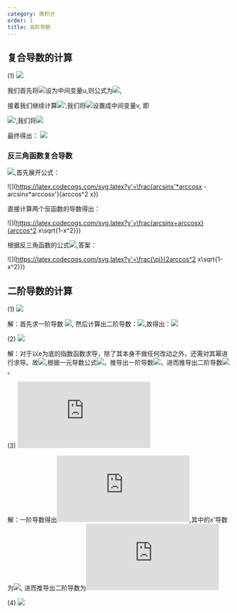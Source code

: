 ```yaml
---
category: 微积分
order: 1
title: 高阶导数
---
```


## 复合导数的计算

(1) ![](https://latex.codecogs.com/svg.latex?y=(arcsin\frac{x}{2})^2)

我们首先将![](https://latex.codecogs.com/svg.latex?arcsin\frac{x}{2})设为中间变量u,则公式为![](https://latex.codecogs.com/svg.latex?y'=2u*u'=2arcsin\frac{x}{2}*(arcsin\frac{x}{2})'),

接着我们继续计算![](https://latex.codecogs.com/svg.latex?u'=arcsin\frac{x}{2})',我们将![](https://latex.codecogs.com/svg.latex?\frac{x}{2})设置成中间变量v, 即

![](https://latex.codecogs.com/svg.latex?u'=arcsin\frac{x}{2})',我们将![](https://latex.codecogs.com/svg.latex?u'=(arcsinv)'=\frac{1}{\sqrt{1-v^2}}*v'=\frac{1}{\sqrt{1-\frac{x^2}{4}}}*\frac{1}{2}=\frac{1}{\sqrt{4-x^2}})

最终得出：
![](https://latex.codecogs.com/svg.latex?y'=\frac{2arcsin\frac{x}{2}}{\sqrt{4-x^2}})

### 反三角函数复合导数

![](https://latex.codecogs.com/svg.latex?y=\frac{arcsinx}{arccosx}),首先展开公式：

![](https://latex.codecogs.com/svg.latex?y'=\frac{arcsinx'*arccosx - arcsinx*arccosx'}{arccos^2 x})

直接计算两个反函数的导数得出：

![](https://latex.codecogs.com/svg.latex?y'=\frac{arcsinx+arccosx}{arccos^2 x\sqrt{1-x^2}})

根据反三角函数的公式![](https://latex.codecogs.com/svg.latex?{arcsinx+arccosx}=\frac{\pi}{2}),答案：

![](https://latex.codecogs.com/svg.latex?y'=\frac{\pi}{2arccos^2 x\sqrt{1-x^2}})


## 二阶导数的计算

(1) ![](https://latex.codecogs.com/svg.latex?y=2x^2+lnx)

解：首先求一阶导数 ![](https://latex.codecogs.com/svg.latex?y'=4x+x^{-1}), 然后计算出二阶导数：![](https://latex.codecogs.com/svg.latex?y''=4x^0-x^{-2}),故得出：![](https://latex.codecogs.com/svg.latex?y''=4-\frac{1}{x^2})

(2) ![](https://latex.codecogs.com/svg.latex?y=e^{2x-1})

解：对于以e为底的指数函数求导，除了其本身不做任何改动之外，还需对其幂进行求导。故![](https://latex.codecogs.com/svg.latex?y'=e^{2x-1}{(2x-1)'}),根据一元导数公式![](https://latex.codecogs.com/svg.latex?k={(kx+b)'})，推导出一阶导数![](https://latex.codecogs.com/svg.latex?y'=2e^{2x-1})，进而推导出二阶导数![](https://latex.codecogs.com/svg.latex?y''=4e^{2x-1})。

(3) ![](https://latex.codecogs.com/svg.latex?y=xcosx)

解：一阶导数得出![](https://latex.codecogs.com/svg.latex?y'=cosx-xsinx),其中的x'导数为![](https://latex.codecogs.com/svg.latex?x'=1x^0=1), 进而推导出二阶导数为![](https://latex.codecogs.com/svg.latex?y''=2sinx-xcosx)

(4) ![](https://latex.codecogs.com/svg.latex?y=\sqrt{a^2-x^2})
